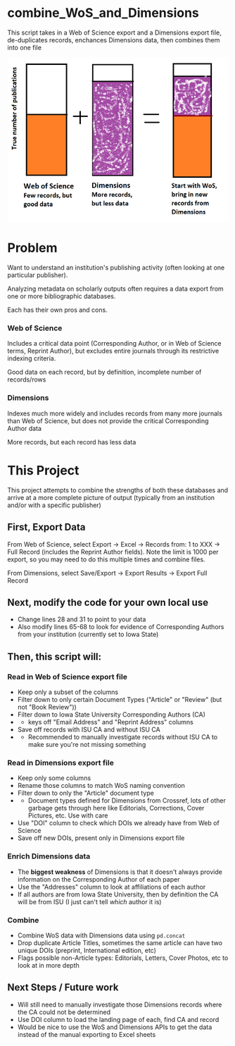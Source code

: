 # combine_WoS_and_Dimensions
This script takes in a Web of Science export and a Dimensions export file, de-duplicates records, enchances Dimensions data, then combines them into one file

<img src="merge.png" width=500>

# Problem
Want to understand an institution's publishing activity (often looking at one particular publisher).

Analyzing metadata on scholarly outputs often requires a data export from one or more bibliographic databases. 

Each has their own pros and cons.

### Web of Science
Includes a critical data point (Corresponding Author, or in Web of Science terms, Reprint Author), but excludes entire journals through its restrictive indexing criteria.

Good data on each record, but by definition, incomplete number of records/rows

### Dimensions
Indexes much more widely and includes records from many more journals than Web of Science, but does not provide the critical Corresponding Author data

More records, but each record has less data

# This Project

This project attempts to combine the strengths of both these databases and arrive at a more complete picture of output (typically from an institution and/or with a specific publisher)

## First, Export Data

From Web of Science, select Export -> Excel -> Records from: 1 to XXX -> Full Record (includes the Reprint Author fields). Note the limit is 1000 per export, so you may need to do this multiple times and combine files.

From Dimensions, select Save/Export -> Export Results -> Export Full Record

## Next, modify the code for your own local use
- Change lines 28 and 31 to point to your data
- Also modify lines 65-68 to look for evidence of Corresponding Authors from your institution (currently set to Iowa State)

## Then, this script will:
### Read in **Web of Science** export file
- Keep only a subset of the columns
- Filter down to only certain Document Types ("Article" or "Review" (but not "Book Review"))
- Filter down to Iowa State University Corresponding Authors (CA)
- - keys off "Email Address" and "Reprint Address" columns
- Save off records with ISU CA and without ISU CA
- - Recommended to manually investigate records without ISU CA to make sure you're not missing something

### Read in **Dimensions** export file
- Keep only some columns
- Rename those columns to match WoS naming convention
- Filter down to only the "Article" document type
- - Document types defined for Dimensions from Crossref, lots of other garbage gets through here like Editorials, Corrections, Cover Pictures, etc. Use with care
- Use "DOI" column to check which DOIs we already have from Web of Science
- Save off new DOIs, present only in Dimensions export file

### Enrich Dimensions data
- The **biggest weakness** of Dimensions is that it doesn't always provide information on the Corresponding Author of each paper
- Use the "Addresses" column to look at affiliations of each author
- If all authors are from Iowa State University, then by definition the CA will be from ISU (I just can't tell *which* author it is)

### Combine
- Combine WoS data with Dimensions data using `pd.concat`
- Drop duplicate Article Titles, sometimes the same article can have two unique DOIs (preprint, International edition, etc)
- Flags possible non-Article types: Editorials, Letters, Cover Photos, etc to look at in more depth

## Next Steps / Future work
- Will still need to manually investigate those Dimensions records where the CA could not be determined
- Use DOI column to load the landing page of each, find CA and record
- Would be nice to use the WoS and Dimensions APIs to get the data instead of the manual exporting to Excel sheets

